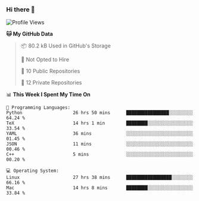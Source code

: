 ### Hi there 👋

<!--
**huayuan4396/huayuan4396** is a ✨ _special_ ✨ repository because its `README.md` (this file) appears on your GitHub profile.

Here are some ideas to get you started:

- 🔭 I’m currently working on ...
- 🌱 I’m currently learning ...
- 👯 I’m looking to collaborate on ...
- 🤔 I’m looking for help with ...
- 💬 Ask me about ...
- 📫 How to reach me: ...
- 😄 Pronouns: ...
- ⚡ Fun fact: ...
-->

<!--START_SECTION:waka-->
![Profile Views](http://img.shields.io/badge/Profile%20Views-1-blue)

**🐱 My GitHub Data** 

> 📦 80.2 kB Used in GitHub's Storage 
 > 
> 🚫 Not Opted to Hire
 > 
> 📜 10 Public Repositories 
 > 
> 🔑 12 Private Repositories 
 > 
📊 **This Week I Spent My Time On** 

```text
💬 Programming Languages: 
Python                   26 hrs 50 mins      ████████████████░░░░░░░░░   64.24 % 
TeX                      14 hrs 1 min        ████████░░░░░░░░░░░░░░░░░   33.54 % 
YAML                     36 mins             ░░░░░░░░░░░░░░░░░░░░░░░░░   01.45 % 
JSON                     11 mins             ░░░░░░░░░░░░░░░░░░░░░░░░░   00.46 % 
C++                      5 mins              ░░░░░░░░░░░░░░░░░░░░░░░░░   00.20 % 

💻 Operating System: 
Linux                    27 hrs 38 mins      █████████████████░░░░░░░░   66.16 % 
Mac                      14 hrs 8 mins       ████████░░░░░░░░░░░░░░░░░   33.84 % 
```


<!--END_SECTION:waka-->
